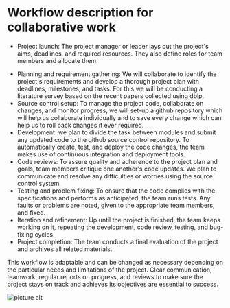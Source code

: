 # Workflow description for collaborative work

* Project launch: The project manager or leader lays out the project's aims, deadlines, and required resources. They also define roles for team members and allocate them.

- Planning and requirement gathering: We will collaborate to identify the project's requirements and develop a thorough project plan with deadlines, milestones, and tasks. For this we will be conducting a literature survey based on the recent papers collected using dblp.
- Source control setup: To manage the project code, collaborate on changes, and monitor progress, we will set-up a github repository which will help us collaborate individually and to save every change which can help us to roll back changes if ever required.
- Development: we plan to divide the task between modules and submit any updated code to the github source control repository. To automatically create, test, and deploy the code changes, the team makes use of continuous integration and deployment tools.
- Code reviews: To assure quality and adherence to the project plan and goals, team members critique one another's code updates. We plan to communicate and resolve any difficulties or worries using the source control system.
- Testing and problem fixing: To ensure that the code complies with the specifications and performs as anticipated, the team runs tests. Any faults or problems are noted, given to the appropriate team members, and fixed.
- Iteration and refinement: Up until the project is finished, the team keeps working on it, repeating the development, code review, testing, and bug-fixing cycles.
- Project completion: The team conducts a final evaluation of the project and archives all related materials.

This workflow is adaptable and can be changed as necessary depending on the particular needs and limitations of the project. Clear communication, teamwork, regular reports on progress, and reviews to make sure the project stays on track and achieves its objectives are essential to success.

![picture alt](https://i.postimg.cc/tTyFTf9S/Blue-Aesthetic-Professional-Gantt-Graph.png)

